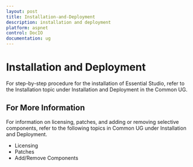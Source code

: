 ```yaml
---
layout: post
title: Installation-and-Deployment
description: installation and deployment
platform: aspnet
control: DocIO
documentation: ug
---
```


# Installation and Deployment

For step-by-step procedure for the installation of Essential Studio, refer to the Installation topic under Installation and Deployment in the Common UG.



## For More Information

For information on licensing, patches, and adding or removing selective components, refer to the following topics in Common UG under Installation and Deployment.



* Licensing
* Patches
* Add/Remove Components
